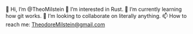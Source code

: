👋 Hi, I’m @TheoMilstein
👀 I’m interested in Rust.
🌱 I’m currently learning how git works.
💞️ I’m looking to collaborate on literally anything.
📫 How to reach me: TheodoreMilstein@gmail.com
